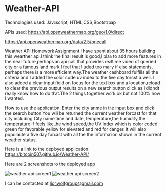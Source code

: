 # Weather-API

Technologies used: Javascript, HTML,CSS,Bootstrpap

APIs used: https://api.openweathermap.org/geo/1.0/direct

https://api.openweathermap.org/data/2.5/onecall

Weather API Homework Assignment
I have spent about 35 hours building this wearther api.I think the final result is good,I plan to add more features in the near future,perhaps an api call that provides realtime video of queried city or a famous land mark.I feel that I uded too many if else statements, perhaps there is a more efficient way.The weather dashboard fulfills all the criteria and I added the color code uv index to the five day forcst a well.  I also added a clear input field on focus for the text box and a location,reload to clear the previous output results on a new search button click as I didndt really know how to do that.The 2 things together work ok but not 100% how I wanted.

How to use the application. Enter the city anme in the input box and click the search button.You will be returned the current weather forcast for that city including City name time and date, temperature,the humidity,the temperature if feels like,the wind speed,the UV Index which is color coded green for favorable yellow for elevated and red for danger. It will also populaute a five day forcast with all the the information shown in the current weather status.

Here is a link to the deployed application: https://bitcoin507.github.io/Weather-API/

Here are 2 screenshots to the deployed app


![weather api screen1](https://user-images.githubusercontent.com/39675578/172662529-cea0f309-4da1-4b99-a9c5-698d41fa017b.png)
![weather api screen2](https://user-images.githubusercontent.com/39675578/172662542-85caf9e1-18bf-42c3-9c52-df4e427cfd61.png)

I can be contacted at lionwolfgroup@gmail.com
